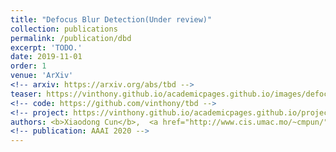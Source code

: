 ```yaml
---
title: "Defocus Blur Detection(Under review)"
collection: publications
permalink: /publication/dbd
excerpt: 'TODO.'
date: 2019-11-01
order: 1
venue: 'ArXiv'
<!-- arxiv: https://arxiv.org/abs/tbd -->
teaser: https://vinthony.github.io/academicpages.github.io/images/defocus.gif
<!-- code: https://github.com/vinthony/tbd -->
<!-- project: https://vinthony.github.io/academicpages.github.io/projects/tbd -->
authors: <b>Xiaodong Cun</b>,  <a href="http://www.cis.umac.mo/~cmpun/">Chi-Man Pun</a>
<!-- publication: AAAI 2020 -->
---
```


<!-- This paper is about the number 3. The number 4 is left for future work. -->

<!-- [Download paper here](http://academicpages.github.io/files/paper3.pdf) -->
